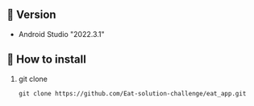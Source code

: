 ## 📍 Version
- Android Studio "2022.3.1"

## 📱 How to install
1. git clone
   ```
   git clone https://github.com/Eat-solution-challenge/eat_app.git
   ```
